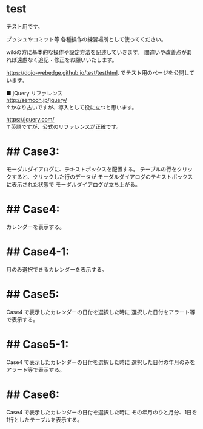 # test
テスト用です。

プッシュやコミット等
各種操作の練習場所として使ってください。

wikiの方に基本的な操作や設定方法を記述していきます。
間違いや改善点があれば遠慮なく追記・修正をお願いいたします。


https://dojo-webedge.github.io/test/testhtml.
でテスト用のページを公開しています。

■ jQuery リファレンス <br>
http://semooh.jp/jquery/ <br>
↑かなり古いですが、導入として役に立つと思います。

https://jquery.com/ <br>
↑英語ですが、公式のリファレンスが正確です。 <br>


# ## Case3:
モーダルダイアログに、テキストボックスを配置する。
テーブルの行をクリックすると、クリックした行のデータが
モーダルダイアログのテキストボックスに表示された状態で
モーダルダイアログが立ち上がる。

# ## Case4:
カレンダーを表示する。

# ## Case4-1:
月のみ選択できるカレンダーを表示する。

# ## Case5:
Case4 で表示したカレンダーの日付を選択した時に
選択した日付をアラート等で表示する。

# ## Case5-1:
Case4 で表示したカレンダーの日付を選択した時に
選択した日付の年月のみをアラート等で表示する。

# ## Case6:
Case4 で表示したカレンダーの日付を選択した時に
その年月のひと月分、1日を1行としたテーブルを表示する。
